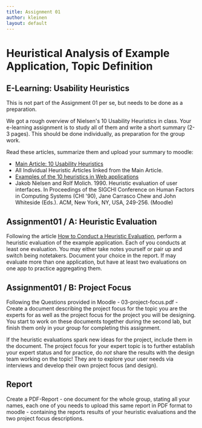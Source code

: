 ```yaml
---
title: Assignment 01
author: kleinen
layout: default
---
```

# Heuristical Analysis of Example Application, Topic Definition

## E-Learning: Usability Heuristics
This is not part of the Assignment 01 per se, but needs to be done as a preparation.

We got a rough overview of Nielsen's 10 Usability Heuristics in class.
Your e-learning assignment is to study all of them and write a short summary
(2-3 pages). This should be done individually, as preparation for the group work.

Read these articles, summarize them and upload your summary to moodle:

* [Main Article: 10 Usability Heuristics](https://www.nngroup.com/articles/ten-usability-heuristics/)
* All Individual Heuristic Articles linked from the Main Article.
* [Examples of the 10 heuristics in Web applications](https://designingwebinterfaces.com/6-tips-for-a-great-flex-ux-part-5)
* Jakob Nielsen and Rolf Molich. 1990. Heuristic evaluation of user interfaces. In Proceedings of the SIGCHI Conference on Human Factors in Computing Systems (CHI '90), Jane Carrasco Chew and John Whiteside (Eds.). ACM, New York, NY, USA, 249-256. (Moodle)

## Assignment01 / A: Heuristic Evaluation

Following the article [How to Conduct a Heuristic Evaluation](https://www.nngroup.com/articles/how-to-conduct-a-heuristic-evaluation/),
perform a heuristic evaluation of the example application. Each of you conducts
at least one evaluation. You may either take notes yourself or pair up and switch being notetakers.
Document your choice in the report. If may evaluate more than one application,
but have at least two evaluations on one app to practice aggregating them.

## Assignment01 / B: Project Focus
Following the Questions provided in Moodle - 03-project-focus.pdf -  
Create a document describing the project focus for the topic you are the experts
for as well as the project focus for the project you will be designing.
You start to work on these documents together during the second lab, but finish them
only in your group for completing this assignment.

If the heuristic evaluations spark new ideas for the
project, include them in the document. The project focus for your expert topic
is to further establish your expert status and for practice, do *not* share
the results with the design team working on the topic! They are to explore
your user needs via interviews and develop their own project focus (and design).

## Report
Create a PDF-Report - one document for the whole group, stating all your names,
each one of you needs to upload this same report in PDF format to moodle -
containing the reports results of your heuristic evaluations and the two project
focus descriptions. 

